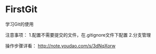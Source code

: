 # FirstGit
学习Git的使用

注意事项：
1.配置不需要提交的文件，在.gitignore文件下配置
2.分支管理

操作步骤详看：
http://note.youdao.com/s/3dNqXorw
